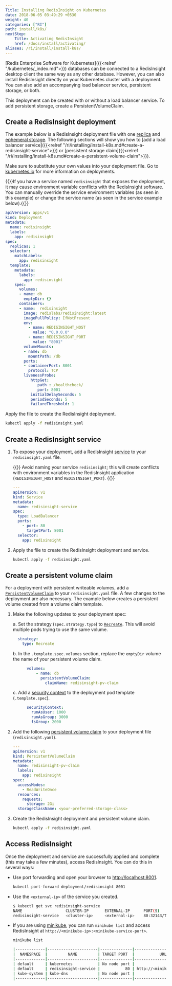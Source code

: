 ```yaml
---
Title: Installing RedisInsight on Kubernetes
date: 2018-06-05 03:49:29 +0530
weight: 40
categories: ["RI"]
path: install/k8s/
nextStep:
    Title: Activating RedisInsight
    href: /docs/install/activating/
aliases: /ri/install/install-k8s/
---
```


[Redis Enterprise Software for Kubernetes]({{<relref "/kubernetes/_index.md">}}) databases can be connected to a RedisInsight desktop client the same way as any other database. However, you can also install RedisInsight directly on your Kubernetes cluster with a deployment. You can also add an accompanying load balancer service, persistent storage, or both.

This deployment can be created with or without a load balancer service. To add persistent storage, create a PersistentVolumeClaim.

## Create a RedisInsight deployment

The example below is a RedisInsight deployment file with one [replica](https://kubernetes.io/docs/concepts/workloads/controllers/deployment/#creating-a-deployment) and [ephemeral storage](https://kubernetes.io/docs/concepts/storage/volumes/#emptydir). The following sections will show you how to [add a load balancer service]({{<relref "/ri/installing/install-k8s.md#create-a-redisinsight-service">}}) or [persistent storage claim]({{<relref "/ri/installing/install-k8s.md#create-a-persistent-volume-claim">}}).

Make sure to substitute your own values into your deployment file. Go to [kubernetes.io](https://kubernetes.io/docs/concepts/workloads/controllers/deployment/) for more information on deployments.

{{<note>}}If you have a service named `redisinsight` that exposes the deployment, it may cause environment variable conflicts with the RedisInsight software. You can manually override the service environment variables (as seen in this example) or change the service name (as seen in the service example below).{{</note>}}

```yaml
apiVersion: apps/v1
kind: Deployment
metadata:
  name: redisinsight
  labels:
    app: redisinsight
spec:
  replicas: 1 
  selector:
    matchLabels:
      app: redisinsight 
  template: 
    metadata:
      labels:
        app: redisinsight 
    spec:
      volumes:
      - name: db
        emptyDir: {} 
      containers:
      - name:  redisinsight 
        image: redislabs/redisinsight:latest 
        imagePullPolicy: IfNotPresent 
        env:
          - name: REDISINSIGHT_HOST
            value: "0.0.0.0"
          - name: REDISINSIGHT_PORT
            value: "8001"
        volumeMounts:
        - name: db 
          mountPath: /db
        ports:
        - containerPort: 8001 
          protocol: TCP
        livenessProbe:
           httpGet:
              path : /healthcheck/ 
              port: 8001 
           initialDelaySeconds: 5 
           periodSeconds: 5 
           failureThreshold: 1
```

Apply the file to create the RedisInsight deployment.

   ```sh
   kubectl apply -f redisinsight.yaml
   ```

## Create a RedisInsight service

1. To expose your deployment, add a RedisInsight [service](https://kubernetes.io/docs/concepts/services-networking/service/) to your `redisinsight.yaml` file.

    {{<warning>}} Avoid naming your service `redisinsight`; this will create conflicts with environment variables in the RedisInsight application (`REDISINSIGHT_HOST` and `REDISINSIGHT_PORT`). {{</warning>}}

    ```yaml
    ---
    apiVersion: v1
    kind: Service
    metadata:
      name: redisinsight-service     
    spec:
      type: LoadBalancer
      ports:
        - port: 80
          targetPort: 8001
      selector:
        app: redisinsight
    ```

1. Apply the file to create the RedisInsight deployment and service.

   ```sh
   kubectl apply -f redisinsight.yaml
   ```

## Create a persistent volume claim

For a deployment with persistent writeable volumes, add a [`PersistentVolumeClaim`](https://kubernetes.io/docs/concepts/storage/persistent-volumes/#persistentvolumeclaims) to your `redisinsight.yaml` file. A few changes to the deployment are also necessary. The example below creates a persistent volume created from a volume claim template.

1. Make the following updates to your deployment spec:

    a. Set the strategy (`spec.strategy.type`) to [`Recreate`](https://kubernetes.io/docs/concepts/workloads/controllers/deployment/#recreate-deployment). This will avoid multiple pods trying to use the same volume.

      ```yaml
        strategy:
          type: Recreate
      ```
  
    b. In the `.template.spec.volumes` section, replace the `emptyDir` volume the name of your persistent volume claim.
  
      ```yaml
            volumes:
                - name: db
                  persistentVolumeClaim:
                    claimName: redisinsight-pv-claim
      ```

    c. Add a [security context](https://kubernetes.io/docs/tasks/configure-pod-container/security-context/#configure-volume-permission-and-ownership-change-policy-for-pods) to the deployment pod template (`.template.spec`).

      ```yaml
            securityContext:
              runAsUser: 1000
              runAsGroup: 3000
              fsGroup: 2000
      ```

<!---

    c. Add an  init container (`spec.initContainers`) to configure write access to the container.

      ```yaml
        initContainers:
          - name: init
            image: busybox
            command:
              - /bin/sh
              - '-c'
              - |
                chown -R 1001 /db
            resources: {}
            volumeMounts:
              - name: db
                mountPath: /db
            terminationMessagePath: /dev/termination-log
            terminationMessagePolicy: File
      ```

--->

2. Add the following [persistent volume claim](https://kubernetes.io/docs/tasks/configure-pod-container/security-context/#configure-volume-permission-and-ownership-change-policy-for-pods) to your deployment file (`redisinsight.yaml`).

    ```yaml
    ---
    apiVersion: v1
    kind: PersistentVolumeClaim
    metadata:
      name: redisinsight-pv-claim
      labels:
        app: redisinsight
    spec:
      accessModes:
        - ReadWriteOnce
      resources:
        requests:
          storage: 2Gi
      storageClassName: <your-preferred-storage-class>
    ```

3. Create the RedisInsight deployment and persistent volume claim.

    ```sh
    kubectl apply -f redisinsight.yaml
    ```

## Access RedisInsight

Once the deployment and service are successfully applied and complete (this may take a few minutes), access RedisInsight. You can do this in several ways:

- Use port forwarding and open your browser to <http://localhost:8001>.

    ```sh
    kubectl port-forward deployment/redisinsight 8001
    ```

- Use the `<external-ip>` of the service you created.

    ```sh
    $ kubectl get svc redisinsight-service
    NAME                   CLUSTER-IP       EXTERNAL-IP      PORT(S)         AGE
    redisinsight-service   <cluster-ip>     <external-ip>    80:32143/TCP    1m
    ```

- If you are using [minikube](https://minikube.sigs.k8s.io/docs/), you can run `minikube list` and access RedisInsight at `http://<minikube-ip>:<minikube-service-port>`.

    ```sh
    minikube list

   |-------------|----------------------|--------------|---------------------------------------------|
   |  NAMESPACE  |         NAME         | TARGET PORT  |           URL                               |
   |-------------|----------------------|--------------|---------------------------------------------|
   | default     | kubernetes           | No node port |                                             |
   | default     | redisinsight-service |           80 | http://<minikube-ip>:<minikubeservice-port> |
   | kube-system | kube-dns             | No node port |                                             |
   |-------------|----------------------|--------------|---------------------------------------------|
   ```
